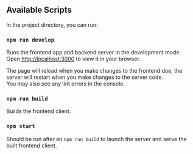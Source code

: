 ## Available Scripts

In the project directory, you can run:

### `npm run develop`

Runs the frontend app and backend server in the development mode.\
Open [http://localhost:3000](http://localhost:3000) to view it in your browser.

The page will reload when you make changes to the frontend doe, the server will restart when you make changes to the server code.\
You may also see any lint errors in the console.

### `npm run build`

Builds the frontend client.

### `npm start`

Should be run after an `npm run build` to launch the server and serve the built frontend client.
